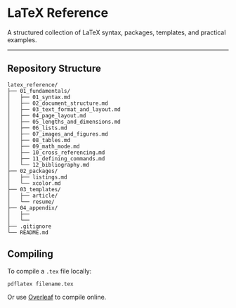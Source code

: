 # LaTeX Reference

A structured collection of LaTeX syntax, packages, templates, and practical examples.

---

## Repository Structure

```
latex_reference/
├── 01_fundamentals/
│   ├── 01_syntax.md
│   ├── 02_document_structure.md 
│   ├── 03_text_format_and_layout.md
│   ├── 04_page_layout.md
│   ├── 05_lengths_and_dimensions.md
│   ├── 06_lists.md
│   ├── 07_images_and_figures.md
│   ├── 08_tables.md
│   ├── 09_math_mode.md
│   ├── 10_cross_referencing.md
│   ├── 11_defining_commands.md
│   └── 12_bibliography.md
├── 02_packages/
│   ├── listings.md
│   └── xcolor.md
├── 03_templates/
│   ├── article/
│   └── resume/
├── 04_appendix/
│   ├── 
│   └── 
├── .gitignore 
└── README.md
```

## Compiling

To compile a `.tex` file locally:

```bash
pdflatex filename.tex
```

Or use [Overleaf](https://www.overleaf.com/) to compile online.
